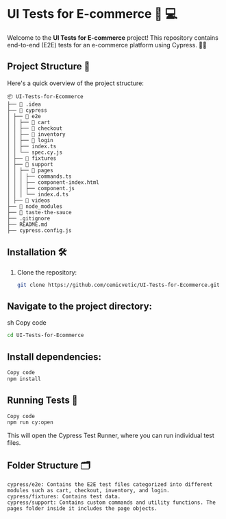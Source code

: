 # UI Tests for E-commerce 🛒 💻

Welcome to the **UI Tests for E-commerce** project! This repository contains end-to-end (E2E) tests for an e-commerce platform using Cypress. 🧪✨

## Project Structure 📁

Here's a quick overview of the project structure:
```plaintext
📦 UI-Tests-for-Ecommerce
├── 📂 .idea
├── 📂 cypress
│ ├── 📂 e2e
│ │ ├── 📂 cart
│ │ ├── 📂 checkout
│ │ ├── 📂 inventory
│ │ ├── 📂 login
│ │ ├── index.ts
│ │ └── spec.cy.js
│ ├── 📂 fixtures
│ ├── 📂 support
│ │ ├── 📂 pages
│ │ │ ├── commands.ts
│ │ │ ├── component-index.html
│ │ │ ├── component.js
│ │ │ └── index.d.ts
│ ├── 📂 videos
├── 📂 node_modules
├── 📂 taste-the-sauce
├── .gitignore
├── README.md
├── cypress.config.js

```


## Installation 🛠️

1. Clone the repository:
   ```sh
   git clone https://github.com/cemicvetic/UI-Tests-for-Ecommerce.git
   ```
## Navigate to the project directory:

sh
Copy code
  ```sh
cd UI-Tests-for-Ecommerce
 ```
## Install dependencies:

  ```sh
Copy code
npm install
 ```

## Running Tests 🚀

  ```sh
Copy code
npm run cy:open
 ```
This will open the Cypress Test Runner, where you can run individual test files.

## Folder Structure 🗂️
```plaintext
cypress/e2e: Contains the E2E test files categorized into different modules such as cart, checkout, inventory, and login.
cypress/fixtures: Contains test data.
cypress/support: Contains custom commands and utility functions. The pages folder inside it includes the page objects.
 ```

